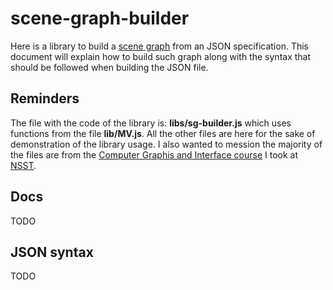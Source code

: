 # scene-graph-builder

Here is a library to build a [scene graph](https://en.wikipedia.org/wiki/Scene_graph) from an JSON specification. This document will explain how to build such graph along with the syntax that should be followed when building the JSON file.

## Reminders
The file with the code of the library is: **libs/sg-builder.js** which uses functions from the file **lib/MV.js**. All the other files are here for the sake of demonstration of the library usage. I also wanted to mession the majority of the files are from the [Computer Graphis and Interface course](https://guia.unl.pt/en/2022/fct/program/1053/course/8150) I took at [NSST](https://www.fct.unl.pt/en).

## Docs
TODO
## JSON syntax
TODO
